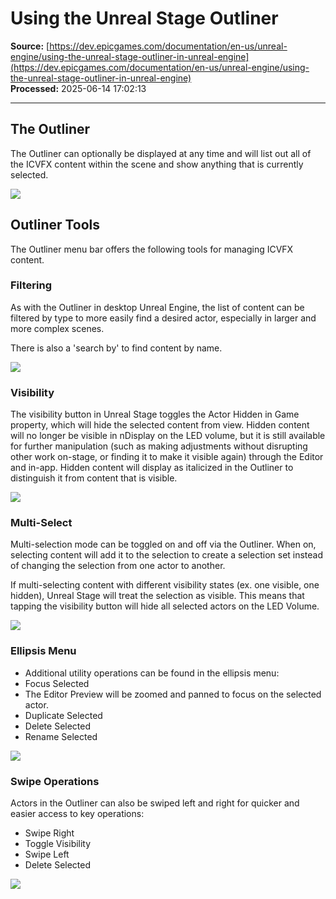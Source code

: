 # Using the Unreal Stage Outliner

**Source:** [https://dev.epicgames.com/documentation/en-us/unreal-engine/using-the-unreal-stage-outliner-in-unreal-engine](https://dev.epicgames.com/documentation/en-us/unreal-engine/using-the-unreal-stage-outliner-in-unreal-engine)  
**Processed:** 2025-06-14 17:02:13

---

## The Outliner

The Outliner can optionally be displayed at any time and will list out all of the ICVFX content within the scene and show anything that is currently selected.

![](https://d1iv7db44yhgxn.cloudfront.net/documentation/images/57a02346-a8cf-46ca-adf5-b49bea9d89fc/outliner-1.gif)

## Outliner Tools

The Outliner menu bar offers the following tools for managing ICVFX content.

### Filtering

As with the Outliner in desktop Unreal Engine, the list of content can be filtered by type to more easily find a desired actor, especially in larger and more complex scenes.

There is also a 'search by' to find content by name.

![](https://d1iv7db44yhgxn.cloudfront.net/documentation/images/1f78c8b8-4221-43b3-8169-a60774e0394f/outliner-2.gif)

### Visibility

The visibility button in Unreal Stage toggles the Actor Hidden in Game property, which will hide the selected content from view. Hidden content will no longer be visible in nDisplay on the LED volume, but it is still available for further manipulation (such as making adjustments without disrupting other work on-stage, or finding it to make it visible again) through the Editor and in-app. Hidden content will display as italicized in the Outliner to distinguish it from content that is visible.

![](https://d1iv7db44yhgxn.cloudfront.net/documentation/images/093c053c-ccce-4dad-8eb6-4799e3984531/outliner-3.gif)

### Multi-Select

Multi-selection mode can be toggled on and off via the Outliner. When on, selecting content will add it to the selection to create a selection set instead of changing the selection from one actor to another.

If multi-selecting content with different visibility states (ex. one visible, one hidden), Unreal Stage will treat the selection as visible. This means that tapping the visibility button will hide all selected actors on the LED Volume.

![](https://d1iv7db44yhgxn.cloudfront.net/documentation/images/2b24feba-255d-4cce-b6da-d1c8465bb20b/outliner-4.gif)

### Ellipsis Menu

-   Additional utility operations can be found in the ellipsis menu:
-   Focus Selected
-   The Editor Preview will be zoomed and panned to focus on the selected actor.
-   Duplicate Selected
-   Delete Selected
-   Rename Selected

![](https://d1iv7db44yhgxn.cloudfront.net/documentation/images/b4809dce-4f3d-4dce-bf84-383638a329f9/outliner-5.gif)

### Swipe Operations

Actors in the Outliner can also be swiped left and right for quicker and easier access to key operations:

-   Swipe Right
-   Toggle Visibility
-   Swipe Left
-   Delete Selected

![](https://d1iv7db44yhgxn.cloudfront.net/documentation/images/d1f3c74d-9f74-41d5-98cf-11545aedbb1e/outliner-6.gif)
